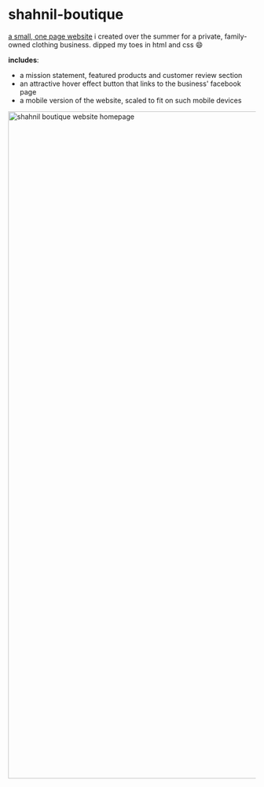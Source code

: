 # shahnil-boutique
[a small, one page website](https://myrahm.github.io/shahnil-boutique/) i created over the summer for a private, family-owned clothing business. dipped my toes in html and css 😄

**includes**:
- a mission statement, featured products and customer review section
- an attractive hover effect button that links to the business' facebook page
- a mobile version of the website, scaled to fit on such mobile devices 

[<img width="1355" alt="shahnil boutique website homepage" src="https://user-images.githubusercontent.com/90479534/188519186-d9ce8b61-28dd-44f9-8222-d14a7dd91038.png">](https://myrahm.github.io/shahnil-boutique/)
